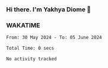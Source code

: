 ### Hi there. I'm Yakhya Diome 👋

### WAKATIME
<!--START_SECTION:waka-->

```txt
From: 30 May 2024 - To: 05 June 2024

Total Time: 0 secs

No activity tracked
```

<!--END_SECTION:waka-->

